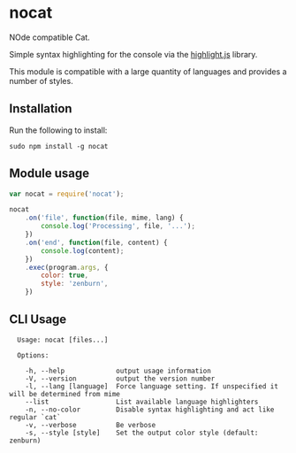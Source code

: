 nocat
=====
NOde compatible Cat.

Simple syntax highlighting for the console via the [highlight.js](https://highlightjs.org) library.

This module is compatible with a large quantity of languages and provides a number of styles.


Installation
------------
Run the following to install:

	sudo npm install -g nocat


Module usage
------------

```javascript
var nocat = require('nocat');

nocat
	.on('file', function(file, mime, lang) {
		console.log('Processing', file, '...');
	})
	.on('end', function(file, content) {
		console.log(content);
	})
	.exec(program.args, {
		color: true,
		style: 'zenburn',
	})
```


CLI Usage
---------

```
  Usage: nocat [files...]

  Options:

    -h, --help             output usage information
    -V, --version          output the version number
    -l, --lang [language]  Force language setting. If unspecified it will be determined from mime
    --list                 List available language highlighters
    -n, --no-color         Disable syntax highlighting and act like regular `cat`
    -v, --verbose          Be verbose
    -s, --style [style]    Set the output color style (default: zenburn)
```
